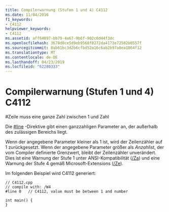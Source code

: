 ```yaml
---
title: Compilerwarnung (Stufen 1 und 4) C4112
ms.date: 11/04/2016
f1_keywords:
- C4112
helpviewer_keywords:
- C4112
ms.assetid: aff64897-bb79-4a67-9b6f-902c6d44f3dc
ms.openlocfilehash: 3678d0ce5d9eb9568f0272da4173e72502b0557f
ms.sourcegitcommit: 0ab61bc3d2b6cfbd52a16c6ab2b97a8ea1864f12
ms.translationtype: MT
ms.contentlocale: de-DE
ms.lasthandoff: 04/23/2019
ms.locfileid: "62280333"
---
```

# <a name="compiler-warning-levels-1-and-4-c4112"></a>Compilerwarnung (Stufen 1 und 4) C4112

\#Zeile muss eine ganze Zahl zwischen 1 und Zahl

Die [#line](../../preprocessor/hash-line-directive-c-cpp.md) -Direktive gibt einen ganzzahligen Parameter an, der außerhalb des zulässigen Bereichs liegt.

Wenn der angegebene Parameter kleiner als 1 ist, wird der Zeilenzähler auf 1 zurückgesetzt. Wenn der angegebene Parameter größer als *Anzahl*ist, der vom Compiler definierte Grenzwert, bleibt der Zeilenzähler unverändert. Dies ist eine Warnung der Stufe 1 unter ANSI-Kompatibilität ([/Za](../../build/reference/za-ze-disable-language-extensions.md)) und eine Warnung der Stufe 4 gemäß Microsoft-Extensions ([/Ze](../../build/reference/za-ze-disable-language-extensions.md)).

Im folgenden Beispiel wird C4112 generiert:

```
// C4112.cpp
// compile with: /W4
#line 0   // C4112, value must be between 1 and number

int main() {
}
```